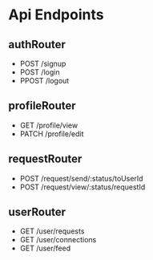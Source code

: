 # Api Endpoints

 ## authRouter 
   - POST /signup
   - POST /login
   - PPOST /logout


## profileRouter
   - GET /profile/view
   - PATCH /profile/edit


## requestRouter
   - POST /request/send/:status/toUserId
   - POST /request/view/:status/requestId

## userRouter
   - GET /user/requests
   - GET /user/connections
   - GET /user/feed

   